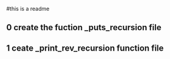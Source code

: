 #this is a readme
## 0 create the fuction _puts_recursion file
## 1 ceate _print_rev_recursion function file
